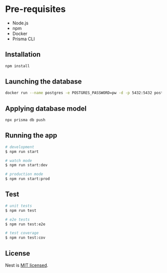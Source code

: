 # Pre-requisites

- Node.js
- npm
- Docker
- Prisma CLI

## Installation

```bash
npm install
```

## Launching the database

```bash
docker run --name postgres -e POSTGRES_PASSWORD=pw -d -p 5432:5432 postgres
```

## Applying database model

```bash
npx prisma db push
```

## Running the app

```bash
# development
$ npm run start

# watch mode
$ npm run start:dev

# production mode
$ npm run start:prod
```

## Test

```bash
# unit tests
$ npm run test

# e2e tests
$ npm run test:e2e

# test coverage
$ npm run test:cov
```

## License

Nest is [MIT licensed](LICENSE).
